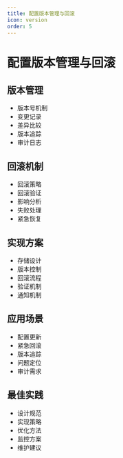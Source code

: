 ```yaml
---
title: 配置版本管理与回滚
icon: version
order: 5
---
```


# 配置版本管理与回滚

## 版本管理
- 版本号机制
- 变更记录
- 差异比较
- 版本追踪
- 审计日志

## 回滚机制
- 回滚策略
- 回滚验证
- 影响分析
- 失败处理
- 紧急恢复

## 实现方案
- 存储设计
- 版本控制
- 回滚流程
- 验证机制
- 通知机制

## 应用场景
- 配置更新
- 紧急回滚
- 版本追踪
- 问题定位
- 审计需求

## 最佳实践
- 设计规范
- 实现策略
- 优化方法
- 监控方案
- 维护建议
